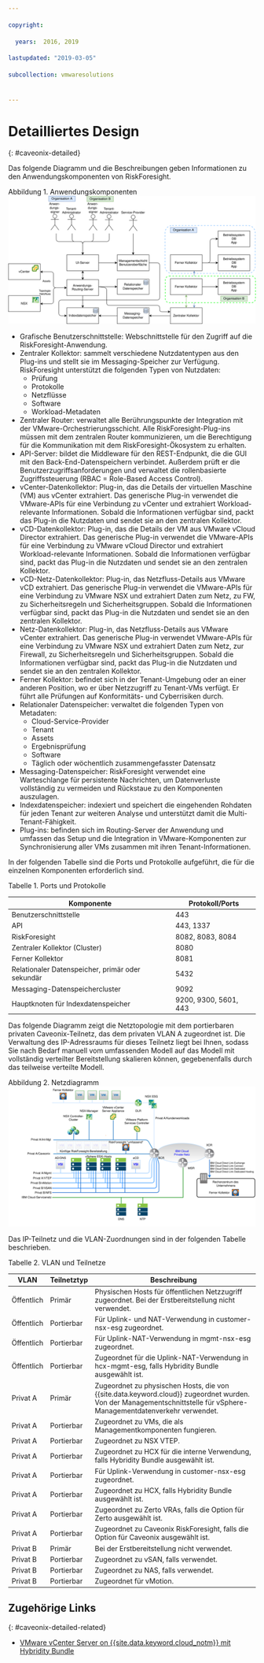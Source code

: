 ```yaml
---

copyright:

  years:  2016, 2019

lastupdated: "2019-03-05"

subcollection: vmwaresolutions


---
```


# Detailliertes Design
{: #caveonix-detailed}

Das folgende Diagramm und die Beschreibungen geben Informationen zu den Anwendungskomponenten von RiskForesight.

Abbildung 1. Anwendungskomponenten
![Anwendungskomponenten](caveonix-app-components.svg)

-	Grafische Benutzerschnittstelle: Webschnittstelle für den Zugriff auf die RiskForesight-Anwendung.
-	Zentraler Kollektor: sammelt verschiedene Nutzdatentypen aus den Plug-ins und stellt sie im Messaging-Speicher zur Verfügung. RiskForesight unterstützt die folgenden Typen von Nutzdaten:
    - Prüfung
    - Protokolle
    - Netzflüsse
    - Software
    - Workload-Metadaten
- Zentraler Router: verwaltet alle Berührungspunkte der Integration mit der VMware-Orchestrierungsschicht. Alle RiskForesight-Plug-ins müssen mit dem zentralen Router kommunizieren, um die Berechtigung für die Kommunikation mit dem RiskForesight-Ökosystem zu erhalten.
-	API-Server: bildet die Middleware für den REST-Endpunkt, die die GUI mit den Back-End-Datenspeichern verbindet. Außerdem prüft er die Benutzerzugriffsanforderungen und verwaltet die rollenbasierte Zugriffssteuerung (RBAC = Role-Based Access Control).
-	vCenter-Datenkollektor: Plug-in, das die Details der virtuellen Maschine (VM) aus vCenter extrahiert. Das generische Plug-in verwendet die VMware-APIs für eine Verbindung zu vCenter und extrahiert Workload-relevante Informationen. Sobald die Informationen verfügbar sind, packt das Plug-in die Nutzdaten und sendet sie an den zentralen Kollektor.
-	vCD-Datenkollektor: Plug-in, das die Details der VM aus VMware vCloud Director extrahiert. Das generische Plug-in verwendet die VMware-APIs für eine Verbindung zu VMware vCloud Director und extrahiert Workload-relevante Informationen. Sobald die Informationen verfügbar sind, packt das Plug-in die Nutzdaten und sendet sie an den zentralen Kollektor.
-	vCD-Netz-Datenkollektor: Plug-in, das Netzfluss-Details aus VMware vCD extrahiert. Das generische Plug-in verwendet die VMware-APIs für eine Verbindung zu VMware NSX und extrahiert Daten zum Netz, zu FW, zu Sicherheitsregeln und Sicherheitsgruppen. Sobald die Informationen verfügbar sind, packt das Plug-in die Nutzdaten und sendet sie an den zentralen Kollektor.
-	Netz-Datenkollektor: Plug-in, das Netzfluss-Details aus VMware vCenter extrahiert. Das generische Plug-in verwendet VMware-APIs für eine Verbindung zu VMware NSX und extrahiert Daten zum Netz, zur Firewall, zu Sicherheitsregeln und Sicherheitsgruppen. Sobald die Informationen verfügbar sind, packt das Plug-in die Nutzdaten und sendet sie an den zentralen Kollektor.
-	Ferner Kollektor: befindet sich in der Tenant-Umgebung oder an einer anderen Position, wo er über Netzzugriff zu Tenant-VMs verfügt. Er führt alle Prüfungen auf Konformitäts- und Cyberrisiken durch.
-	Relationaler Datenspeicher: verwaltet die folgenden Typen von Metadaten:
    - Cloud-Service-Provider
    - Tenant
    - Assets
    - Ergebnisprüfung
    - Software
    - Täglich oder wöchentlich zusammengefasster Datensatz
- Messaging-Datenspeicher: RiskForesight verwendet eine Warteschlange für persistente Nachrichten, um Datenverluste vollständig zu vermeiden und Rückstaue zu den Komponenten auszulagen.
- Indexdatenspeicher: indexiert und speichert die eingehenden Rohdaten für jeden Tenant zur weiteren Analyse und unterstützt damit die Multi-Tenant-Fähigkeit.
- Plug-ins: befinden sich im Routing-Server der Anwendung und umfassen das Setup und die Integration in VMware-Komponenten zur Synchronisierung aller VMs zusammen mit ihren Tenant-Informationen.

In der folgenden Tabelle sind die Ports und Protokolle aufgeführt, die für die einzelnen Komponenten erforderlich sind.

Tabelle 1. Ports und Protokolle

|Komponente	|Protokoll/Ports|
|---|---|
|Benutzerschnittstelle|443|
|API|443, 1337|
|RiskForesight|8082, 8083, 8084|
|Zentraler Kollektor (Cluster)|8080|
|Ferner Kollektor|8081|
|Relationaler Datenspeicher, primär oder sekundär|5432|
|Messaging-Datenspeichercluster|9092|
|Hauptknoten für Indexdatenspeicher|9200, 9300, 5601, 443|

Das folgende Diagramm zeigt die Netztopologie mit dem portierbaren privaten Caveonix-Teilnetz, das dem privaten VLAN A zugeordnet ist. Die Verwaltung des IP-Adressraums für dieses Teilnetz liegt bei Ihnen, sodass Sie nach Bedarf manuell vom umfassenden Modell auf das Modell mit vollständig verteilter Bereitstellung skalieren können, gegebenenfalls durch das teilweise verteilte Modell.

Abbildung 2. Netzdiagramm
![Netzdiagramm](caveonix-network.svg)

Das IP-Teilnetz und die VLAN-Zuordnungen sind in der folgenden Tabelle beschrieben.

Tabelle 2. VLAN und Teilnetze

|VLAN 	|Teilnetztyp 	|Beschreibung|
|---|---|---|
|Öffentlich 	|Primär 	|Physischen Hosts für öffentlichen Netzzugriff zugeordnet. Bei der Erstbereitstellung nicht verwendet.|
|Öffentlich	|Portierbar 	|Für Uplink- und NAT-Verwendung in customer-nsx-esg zugeordnet.|
|Öffentlich	|Portierbar 	|Für Uplink-NAT-Verwendung in mgmt-nsx-esg zugeordnet.|
|Öffentlich	|Portierbar 	|Zugeordnet für die Uplink-NAT-Verwendung in hcx-mgmt-esg, falls Hybridity Bundle ausgewählt ist.|
|Privat A 	|Primär 	|Zugeordnet zu physischen Hosts, die von {{site.data.keyword.cloud}} zugeordnet wurden. Von der Managementschnittstelle für vSphere-Managementdatenverkehr verwendet.|
|Privat A 	|Portierbar 	|Zugeordnet zu VMs, die als Managementkomponenten fungieren.|
|Privat A 	|Portierbar 	|Zugeordnet zu NSX VTEP.|
|Privat A 	|Portierbar 	|Zugeordnet zu HCX für die interne Verwendung, falls Hybridity Bundle ausgewählt ist.|
|Privat A 	|Portierbar 	|Für Uplink-Verwendung in customer-nsx-esg zugeordnet.|
|Privat A 	|Portierbar 	|Zugeordnet zu HCX, falls Hybridity Bundle ausgewählt ist.|
|Privat A 	|Portierbar 	|Zugeordnet zu Zerto VRAs, falls die Option für Zerto ausgewählt ist.|
|Privat A 	|Portierbar 	|Zugeordnet zu Caveonix RiskForesight, falls die Option für Caveonix ausgewählt ist.|
|Privat B	|Primär	|Bei der Erstbereitstellung nicht verwendet.|
|Privat B 	|Portierbar 	|Zugeordnet zu vSAN, falls verwendet.|
|Privat B 	|Portierbar 	|Zugeordnet zu NAS, falls verwendet.|
|Privat B 	|Portierbar 	|Zugeordnet für vMotion.|


## Zugehörige Links
{: #caveonix-detailed-related}

* [VMware vCenter Server on {{site.data.keyword.cloud_notm}} mit Hybridity Bundle](/docs/services/vmwaresolutions/archiref/vcs?topic=vmware-solutions-vcs-hybridity-intro)

